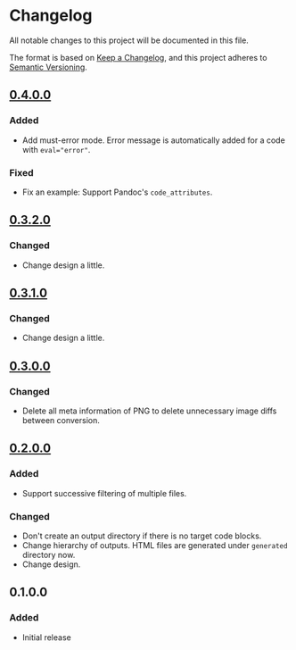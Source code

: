 # Changelog
All notable changes to this project will be documented in this file.

The format is based on [Keep a Changelog](https://keepachangelog.com/en/1.0.0/),
and this project adheres to [Semantic Versioning](https://semver.org/spec/v2.0.0.html).

## [0.4.0.0]
### Added
- Add must-error mode. Error message is automatically added for a code with `eval="error"`.

### Fixed
- Fix an example: Support Pandoc's `code_attributes`.

## [0.3.2.0]
### Changed
- Change design a little.

## [0.3.1.0]
### Changed
- Change design a little.

## [0.3.0.0]
### Changed
- Delete all meta information of PNG to delete unnecessary image diffs between conversion.

## [0.2.0.0]
### Added
- Support successive filtering of multiple files.

### Changed
- Don't create an output directory if there is no target code blocks.
- Change hierarchy of outputs. HTML files are generated under `generated` directory now.
- Change design.

## 0.1.0.0
### Added
- Initial release

  [Unreleased]: https://github.com/olivierlacan/keep-a-changelog/compare/v0.4.0.0...HEAD
  [0.4.0.0]: https://github.com/olivierlacan/keep-a-changelog/compare/v0.3.2.0...v0.4.0.0
  [0.3.2.0]: https://github.com/olivierlacan/keep-a-changelog/compare/v0.3.1.0...v0.3.2.0
  [0.3.1.0]: https://github.com/olivierlacan/keep-a-changelog/compare/v0.3.0.0...v0.3.1.0
  [0.3.0.0]: https://github.com/olivierlacan/keep-a-changelog/compare/v0.2.0.0...v0.3.0.0
  [0.2.0.0]: https://github.com/olivierlacan/keep-a-changelog/compare/v0.1.0.0...v0.2.0.0
